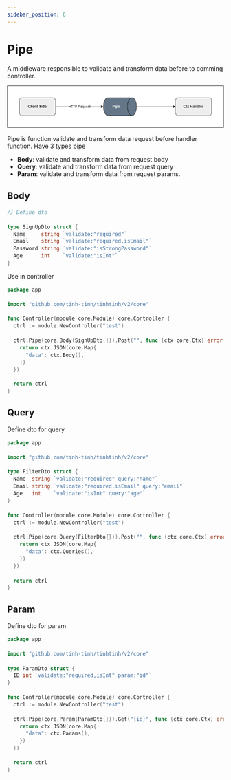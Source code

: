 ```yaml
---
sidebar_position: 6
---
```


# Pipe

A middleware responsible to validate and transform data before to comming controller.

![pipe](./img/pipe.png)

Pipe is function validate and transform data request before handler function. Have 3 types pipe
- **Body**: validate and transform data from request body
- **Query**: validate and transform data from request query
- **Param**: validate and transform data from request params.

## Body

```go
// Define dto

type SignUpDto struct {
  Name     string `validate:"required"`
  Email    string `validate:"required,isEmail"`
  Password string `validate:"isStrongPassword"`
  Age      int    `validate:"isInt"`
}
```

Use in controller

```go
package app

import "github.com/tinh-tinh/tinhtinh/v2/core"

func Controller(module core.Module) core.Controller {
  ctrl := module.NewController("test")
  
  ctrl.Pipe(core.Body(SignUpDto{})).Post("", func (ctx core.Ctx) error {
    return ctx.JSON(core.Map{
      "data": ctx.Body(),
    })
  })
  
  return ctrl
}
```

## Query

Define dto for query

```go
package app

import "github.com/tinh-tinh/tinhtinh/v2/core"

type FilterDto struct {
  Name  string `validate:"required" query:"name"`
  Email string `validate:"required,isEmail" query:"email"`
  Age   int    `validate:"isInt" query:"age"`
}

func Controller(module core.Module) core.Controller {
  ctrl := module.NewController("test")
  
  ctrl.Pipe(core.Query(FilterDto{})).Post("", func (ctx core.Ctx) error {
    return ctx.JSON(core.Map{
      "data": ctx.Queries(),
    })
  })
  
  return ctrl
}
```

## Param

Define dto for param

```go
package app

import "github.com/tinh-tinh/tinhtinh/v2/core"

type ParamDto struct {
  ID int `validate:"required,isInt" param:"id"`
}

func Controller(module core.Module) core.Controller {
  ctrl := module.NewController("test")
  
  ctrl.Pipe(core.Param(ParamDto{})).Get("{id}", func (ctx core.Ctx) error {
    return ctx.JSON(core.Map{
      "data": ctx.Params(),
    })
  })
  
  return ctrl
}
```